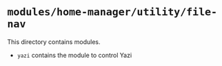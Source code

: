 # `modules/home-manager/utility/file-nav`
This directory contains modules.
- `yazi` contains the module to control Yazi
